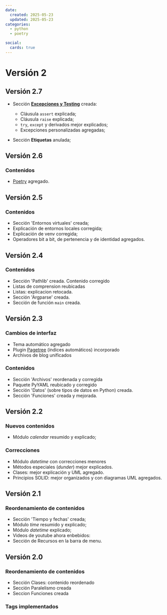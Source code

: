 ```yaml
---
date:
  created: 2025-05-23
  updated: 2025-05-23
categories:
  - python
  - poetry

social:
  cards: true
---
```



# Versión 2

## Versión 2.7

- Sección **[Excepciones y Testing](../../tests/index.md)** creada:
  
    - Cláusula `assert` explicada;
    - Cláusula `raise` explicada;
    - `try`, `except` y derivados mejor explicados;
    - Excepciones personalizadas agregadas;

- Sección **Etiquetas** anulada;


<!-- mas -->

## Versión 2.6

### Contenidos

- [Poetry](../../entornos/poetry/) agregado.


## Versión 2.5


### Contenidos

- Sección 'Entornos virtuales' creada;
- Explicación de entornos locales corregida;
- Explicación de venv corregida;
- Operadores bit a bit, de pertenencia y de identidad agregados.


## Versión 2.4

### Contenidos

- Sección 'Pathlib' creada. Contenido corregido
- Listas de comprension reubicadas
- Listas: explicacion retocada.
- Sección 'Argparse' creada.
- Sección de función `main` creada.

## Versión 2.3

### Cambios de interfaz

- Tema automático agregado
- Plugin [Pagetree](https://tombreit.github.io/mkdocs-pagetree-plugin/) (índices automáticos) incorporado 
- Archivos de blog unificados

### Contenidos

- Sección 'Archivos' reordenada y corregida
- Paquete PyYAML reubicado y corregido
- Sección 'Datos' (sobre tipos de datos en Python) creada.
- Sección 'Funciones' creada y mejorada.


## Versión 2.2


### Nuevos contenidos

- Módulo *calendar* resumido y explicado;


### Correcciones

- Módulo *datetime* con correcciones menores
- Métodos especiales (*dunder*) mejor explicados.
- Clases: mejor explicación y UML agregado.
- Principios SOLID: mejor organizados y con diagramas UML agregados.



## Versión 2.1

### Reordenamiento de contenidos
- Sección 'Tiempo y fechas' creada;
- Módulo *time* resumido y explicado;
- Módulo *datetime* explicado;
- Videos de youtube ahora enbebidos:
- Sección de Recursos en la barra de menu.


## Versión 2.0

### Reordenamiento de contenidos
- Sección Clases: contenido reordenado
- Sección Paralelismo creada
- Seccion Funciones creada

### Tags implementados